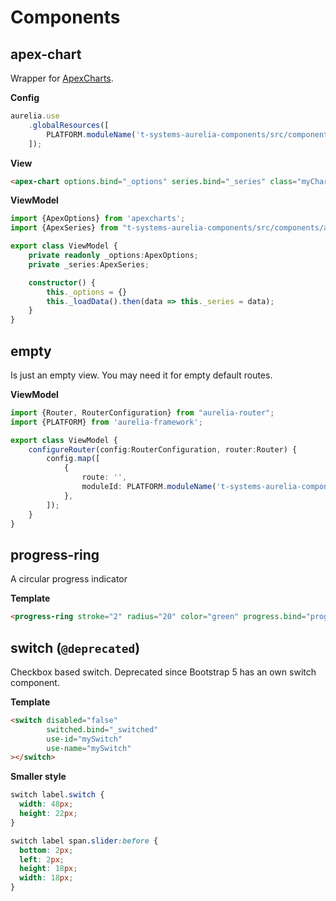 # Components

## apex-chart

Wrapper for [ApexCharts](https://apexcharts.com/).

**Config**
```typescript
aurelia.use
    .globalResources([
        PLATFORM.moduleName('t-systems-aurelia-components/src/components/apex-chart/apex-chart'),
    ]);
```

**View**
```html
<apex-chart options.bind="_options" series.bind="_series" class="myChart"></apex-chart>
```
**ViewModel**
```typescript
import {ApexOptions} from 'apexcharts';
import {ApexSeries} from "t-systems-aurelia-components/src/components/apex-chart/apex-chart";

export class ViewModel {
    private readonly _options:ApexOptions;
    private _series:ApexSeries;

    constructor() {
        this._options = {}
        this._loadData().then(data => this._series = data);
    }
}
```

## empty

Is just an empty view. You may need it for empty default routes.

**ViewModel**
```typescript
import {Router, RouterConfiguration} from "aurelia-router";
import {PLATFORM} from 'aurelia-framework';

export class ViewModel {
    configureRouter(config:RouterConfiguration, router:Router) {
        config.map([
            {
                route: '',
                moduleId: PLATFORM.moduleName('t-systems-aurelia-components/src/components/empty/empty'),
            },
        ]);
    }
}
```

## progress-ring

A circular progress indicator

**Template**
```html
<progress-ring stroke="2" radius="20" color="green" progress.bind="progress"></progress-ring>
```

## switch (`@deprecated`)

Checkbox based switch. Deprecated since Bootstrap 5 has an own switch component.

**Template**
```html
<switch disabled="false"
        switched.bind="_switched"
        use-id="mySwitch"
        use-name="mySwitch"
></switch>
```

**Smaller style**
```css
switch label.switch {
  width: 48px;
  height: 22px;
}

switch label span.slider:before {
  bottom: 2px;
  left: 2px;
  height: 18px;
  width: 18px;
}
```
